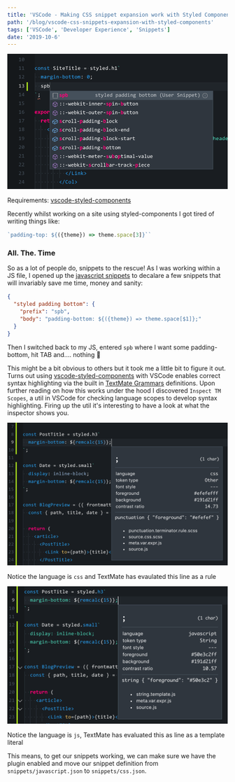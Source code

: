 ```yaml
---
title: 'VSCode - Making CSS snippet expansion work with Styled Components 💅'
path: '/blog/vscode-css-snippets-expansion-with-styled-components'
tags: ['VSCode', 'Developer Experience', 'Snippets']
date: '2019-10-6'
---
```


![Result](./images/result.png)

Requirements: [vscode-styled-components](https://github.com/styled-components/vscode-styled-components)

Recently whilst working on a site using styled-components I got tired of writing things like:

```javascript
`padding-top: ${({theme}) => theme.space[3]}``
```

### All. The. Time

So as a lot of people do, snippets to the rescue! As I was working within a JS file, I opened up the [javascript snippets](https://code.visualstudio.com/docs/editor/userdefinedsnippets#_create-your-own-snippets) to decalare a few snippets that will invariably save me time, money and sanity:

```json
{
  "styled padding bottom": {
    "prefix": "spb",
    "body": "padding-bottom: ${({theme}) => theme.space[$1]};"
  }
}
```

Then I switched back to my JS, entered `spb` where I want some padding-bottom, hit TAB and.... nothing 🤔

This might be a bit obvious to others but it took me a little bit to figure it out. Turns out using [vscode-styled-components](https://github.com/styled-components/vscode-styled-components) with VSCode enables correct syntax highlighting via the built in [TextMate Grammars](https://macromates.com/manual/en/language_grammars) definitions. Upon further reading on how this works under the hood I discovered `Inspect TM Scopes`, a util in VSCode for checking language scopes to develop syntax highlighting. Firing up the util it's interesting to have a look at what the inspector shows you.

![With vscode-styled-components enabled](./images/with-plugin.png)

Notice the language is `css` and TextMate has evaulated this line as a rule

![With vscode-styled-components disabled](./images/without-plugin.png)

Notice the language is `js`, TextMate has evaluated this as line as a template literal

This means, to get our snippets working, we can make sure we have the plugin enabled and move our snippet definition from `snippets/javascript.json` to `snippets/css.json`.

